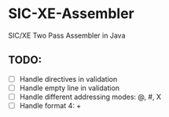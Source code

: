 # SIC-XE-Assembler
SIC/XE Two Pass Assembler in Java

## TODO:
- [ ] Handle directives in validation
- [ ] Handle empty line in validation
- [ ] Handle different addressing modes: @, #, X
- [ ] Handle format 4: +
